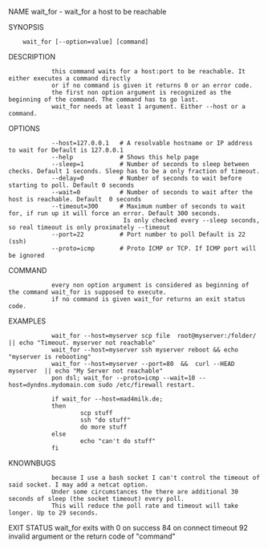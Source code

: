 NAME
        wait_for - wait_for a host to be reachable


SYNOPSIS

        wait_for [--option=value] [command]


DESCRIPTION

                this command waits for a host:port to be reachable. It either executes a command directly 
                or if no command is given it returns 0 or an error code. 
                the first non option argument is recognized as the beginning of the command. The command has to go last.
                wait_for needs at least 1 argument. Either --host or a command.

OPTIONS

                --host=127.0.0.1   # A resolvable hostname or IP address to wait for Default is 127.0.0.1
                --help             # Shows this help page
                --sleep=1          # Number of seconds to sleep between checks. Default 1 seconds. Sleep has to be a only fraction of timeout.
                --delay=0          # Number of seconds to wait before starting to poll. Default 0 seconds
                --wait=0           # Number of seconds to wait after the host is reachable. Default  0 seconds
                --timeout=300      # Maximum number of seconds to wait for, if run up it will force an error. Default 300 seconds. 
                                    Is only checked every --sleep seconds, so real timeout is only proximately --timeout
                --port=22          # Port number to poll Default is 22 (ssh)
                --proto=icmp       # Proto ICMP or TCP. If ICMP port will be ignored

COMMAND

                every non option argument is considered as beginning of the command wait_for is supposed to execute.
                if no command is given wait_for returns an exit status code.


EXAMPLES

                wait_for --host=myserver scp file  root@myserver:/folder/  || echo "Timeout. myserver not reachable"
                wait_for --host=myserver ssh myserver reboot && echo "myserver is rebooting"
                wait_for --host=myserver --port=80  &&  curl --HEAD myserver  || echo "My Server not reachable" 
                pon dsl; wait_for --proto=icmp --wait=10 --host=dyndns.mydomain.com sudo /etc/firewall restart.

                if wait_for --host=mad4milk.de;
                then
                        scp stuff 
                        ssh "do stuff"
                        do more stuff
                else
                        echo "can't do stuff"
                fi      
KNOWNBUGS

                because I use a bash socket I can't control the timeout of said socket. I may add a netcat option.
                Under some circumstances the there are additional 30 seconds of sleep (the socket timeout) every poll. 
                This will reduce the poll rate and timeout will take longer. Up to 29 seconds. 


EXIT STATUS
                wait_for exits with 
                        0 on success
                        84 on connect timeout
                        92 invalid argument
                or the return code of "command"
